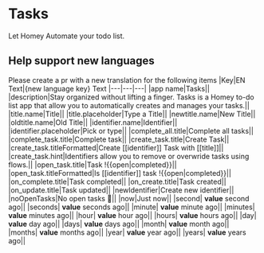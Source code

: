 # Tasks

Let Homey Automate your todo list.


## Help support new languages
Please create a pr with a new translation for the following items
|Key|EN Text|{new language key} Text
|---|---|---|
|app name|Tasks||
|description|Stay organized without lifting a finger. Tasks is a Homey to-do list app that allow you to automatically creates and manages your tasks.||
|title.name|Title||
|title.placeholder|Type a Title||
|newtitle.name|New Title||
|oldtitle.name|Old Title||
|identifier.name|Identifier||
|identifier.placeholder|Pick or type||
|complete_all.title|Complete all tasks||
|complete_task.title|Complete task||
|create_task.title|Create Task||
|create_task.titleFormatted|Create [[identifier]] Task with [[title]]||
|create_task.hint|Identifiers allow you to remove or overwride tasks using flows.||
|open_task.title|Task !{{open\|completed}}||
|open_task.titleFormatted|Is [[identifier]] task !{{open\|completed}}||
|on_complete.title|Task completed||
|on_create.title|Task created||
|on_update.title|Task updated||
|newIdentifier|Create new identifier||
|noOpenTasks|No open tasks 🎉||
|now|Just now||
|second| __value__ second ago||
|seconds| __value__ seconds ago||
|minute| __value__ minute ago||
|minutes| __value__ minutes ago||
|hour| __value__ hour ago||
|hours| __value__ hours ago||
|day| __value__ day ago||
|days| __value__ days ago||
|month| __value__ month ago||
|months| __value__ months ago||
|year| __value__ year ago||
|years| __value__ years ago||